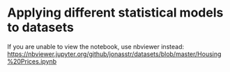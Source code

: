 # Applying different statistical models to datasets

If you are unable to view the notebook, use nbviewer instead:  
https://nbviewer.jupyter.org/github/jonasstr/datasets/blob/master/Housing%20Prices.ipynb

